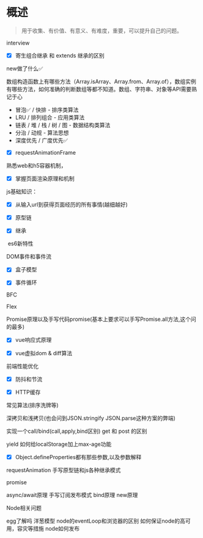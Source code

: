 # 概述

> 用于收集、有价值、有意义、有难度，重要，可以提升自己的问题。

interview

- [x] 寄生组合继承 和 extends 继承的区别


new做了什么✅

数组构造函数上有哪些方法（Array.isArray、Array.from、Array.of），数组实例有哪些方法，如何准确的判断数组等都不知道。数组、字符串、对象等API需要熟记于心

- 冒泡✅ / 快排 - 排序类算法
- LRU / 排列组合 - 应用类算法
- 链表 / 堆 / 栈 / 树 / 图 - 数据结构类算法
- 分治 / 动规 - 算法思想
- 深度优先 / 广度优先✅



- [x] requestAnimationFrame



熟悉web和h5容器机制，

- [x] 掌握页面渲染原理和机制

js基础知识：

- [x] 从输入url到获得页面经历的所有事情(越细越好)


- [x] 原型链


- [x] 继承


​	es6新特性

DOM事件和事件流

- [x] 盒子模型


- [x] 事件循环


BFC

Flex

Promise原理以及手写代码promise(基本上要求可以手写Promise.all方法,这个问的最多)



- [x] vue响应式原理


- [x] vue虚拟dom & diff算法


前端性能优化



- [x] 防抖和节流
- [x] HTTP缓存



常见算法(排序洗牌等)

深拷贝和浅拷贝(也会问到JSON.stringify JSON.parse这种方案的弊端)

实现一个call/bind(call,apply,bind区别)
get 和 post 的区别



yield
如何给localStorage加上max-age功能



- [x] Object.defineProperties都有那些参数,以及参数解释





requestAnimation
手写原型链和js各种继承模式

promise

async/await原理
手写订阅发布模式
bind原理
new原理











Node相关问题

egg了解吗
洋葱模型
node的eventLoop和浏览器的区别
如何保证node的高可用，容灾等措施
node如何发布